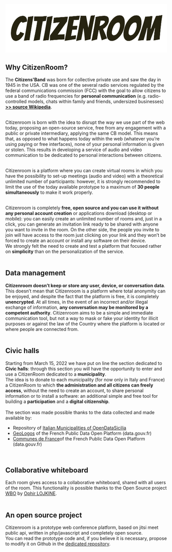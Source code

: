 <img src="web/assets/img/logo_black.png">

## Why CitizenRoom?

The <strong>Citizens'Band</strong> was born for collective private use and saw the day in 1945 in the USA. CB was one of the several radio services regulated by the federal communications commission (FCC) with the goal to allow citizens to use a band of radio frequencies for <strong>personal communication</strong> (e.g. radio-controlled models, chats within family and friends, undersized businesses) <strong><a href='https://en.wikipedia.org/wiki/Citizens_band_radio'> >> source Wikipedia</a></strong>.
<br><br>

Citizenroom is born with the idea to disrupt the way we use part of the web today, proposing an open-source service, free from any engagement with a public or private intermediary, applying the same CB model. This means that, as opposed to what happens today within the web (whatever you’re using paying or free interfaces), none of your personal information is given or stolen. This results in developing a service of audio and video communication to be dedicated to personal interactions between citizens.<br><br>

Citizenroom is a platform where you can create virtual rooms in which you have the possibility to set-up meetings (audio and video) with a theoretical unlimited number of participants: however, it is strongly recommended to limit the use of the today available prototype to a maximum of <strong>30 people simultaneously</strong> to make it work properly.<br><br>

Citizenroom is completely <strong>free, open source and you can use it without any personal account creation</strong> or applications download (desktop or mobile): you can easily create an unlimited number of rooms and, just in a click, you can generate an invitation link ready to be shared with anyone you want to invite in the room. On the other side, the people you invite to join will have access to the room just clicking on your link and they won’t be forced to create an account or install any software on their device.<br>
We strongly felt the need to create and test a platform that focused rather on <strong>simplicity</strong> than on the personalization of the service.<br><br>

## Data management
<strong>Citizenroom doesn’t keep or store any user, device, or conversation data</strong>. This doesn’t mean that Citizenroom is a platform where total anonymity can be enjoyed, and despite the fact that the platform is free, it is completely <strong>unencrypted</strong>. At all times, in the event of an incorrect and/or illegal exchange of information, <strong>any conversation may be monitored by a competent authority</strong>. Citizenroom aims to be a simple and immediate communication tool, but not a way to mask or fake your identity for illicit purposes or against the law of the Country where the platform is located or where people are connected from.<br><br>

## Civic halls
Starting from March 15, 2022 we have put on line the section dedicated to <strong>Civic halls</strong>: through this section you will have the opportunity to enter and use a CitizenRoom dedicated to a <strong>municipality</strong>.<br>
The idea is to donate to each municipality (for now only in Italy and France) a CitizenRoom to which <strong>the administration and all citizens can freely access</strong>, without the need to create an account, to share personal information or to install a software: an additional simple and free tool for building a <strong>participation</strong> and a <strong>digital citizenship</strong>.<br><br>
The section was made possible thanks to the data collected and made available by:<br>
<ul>
<li>Repository of <a href='https://github.com/opendatasicilia/comuni-italiani'>Italian Municipalities of OpenDataSicilia</a></li>
<li><a href='https://www.data.gouv.fr/fr/datasets/geologos/'>GeoLogos</a> of the French Public Data Open Platform (data.gouv.fr)</li>
<li><a href='https://www.data.gouv.fr/fr/datasets/communes-de-france-base-des-codes-postaux/'>Communes de France</a>of the French Public Data Open Platform (data.gouv.fr)</li>
</ul><br>

## Collaborative whiteboard
Each room gives access to a collaborative whiteboard, shared with all users of the room.
This functionality is possible thanks to the Open Source project <a href='https://wbo.ophir.dev/'>WBO</a> by <a href='https://ophir.dev/'>Ophir LOJKINE</a>.<br><br>

## An open source project
Citizenroom is a prototype web conference platform, based on jitsi meet public api, written in php/javascript and completely open source.<br>
You can read the prototype code and, if you believe it is necessary, propose to modify it on Github in the <a href='https://github.com/gvincenzi/citizenroom'>dedicated repository</a>.
